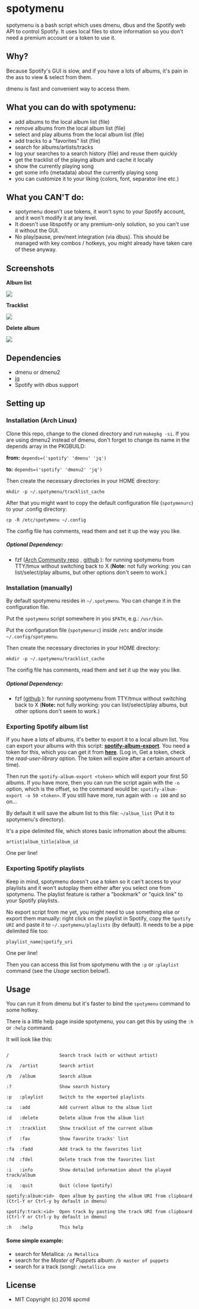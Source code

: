 # spotymenu

spotymenu is a bash script which uses dmenu, dbus and the Spotify web API to control Spotify. It uses local files to store information so you don't need a premium account or a token to use it.

## Why?
Because Spotify's GUI is slow, and if you have a lots of albums, it's pain in the ass to view & select from them.

dmenu is fast and convenient way to access them.

## What you can do with spotymenu:
* add albums to the local album list (file)
* remove albums from the local album list (file)
* select and play albums from the local album list (file)
* add tracks to a "favorites" list (file)
* search for albums/artists/tracks
* log your searches to a search history (file) and reuse them quickly
* get the tracklist of the playing album and cache it locally
* show the currently playing song
* get some info (metadata) about the currently playing song
* you can customize it to your liking (colors, font, separator line etc.)

## What you CAN'T do:

* spotymenu doesn't use tokens, it won't sync to your Spotify account, and it won't modify it at any level.
* It doesn't use libspotify or any premium-only solution, so you can't use it without the GUI.
* No play/pause, prev/next integration (via dbus). This should be managed with key combos / hotkeys, you might already have taken care of these anyway.

## Screenshots

**Album list**

![](https://raw.githubusercontent.com/spcmd/spcmd.github.io/master/img/spotymenu_album_list.png)

**Tracklist**

![](https://raw.githubusercontent.com/spcmd/spcmd.github.io/master/img/spotymenu_tracklist.png)

**Delete album**

![](https://raw.githubusercontent.com/spcmd/spcmd.github.io/master/img/spotymenu_delete_album.png)

## Dependencies

* dmenu or dmenu2
* [jq](https://stedolan.github.io/jq/)
* Spotify with dbus support

## Setting up

### Installation (Arch Linux)

Clone this repo, change to the cloned directory and run `makepkg -si`.
If you are using dmenu2 instead of dmenu, don't forget to change its name in the depends array in the PKGBUILD:

**from:**
`depends=('spotify' 'dmenu' 'jq')`

**to:**
`depends=('spotify' 'dmenu2' 'jq')`

Then create the necessary directories in your HOME directory:

`mkdir -p ~/.spotymenu/tracklist_cache`

After that you might want to copy the default configuration file (`spotymenurc`) to your .config directory:

`cp -R /etc/spotymenu ~/.config`

The config file has comments, read them and set it up the way you like.

##### Optional Dependency:
- fzf ([Arch Community repo](https://www.archlinux.org/packages/community/x86_64/fzf/) , [github](https://github.com/junegunn/fzf) ): for running spotymenu from TTY/tmux without switching back to X (**Note:** not fully working: you can list/select/play albums, but other options don't seem to work.)

### Installation (manually)

By default spotymenu resides in `~/.spotymenu`.
You can change it in the configuration file.

Put the `spotymenu` script somewhere in you `$PATH`, e.g.: `/usr/bin`.

Put the configuration file (`spotymenurc`) inside `/etc` and/or inside `~/.config/spotymenu`.

Then create the necessary directories in your HOME directory:

`mkdir -p ~/.spotymenu/tracklist_cache`

The config file has comments, read them and set it up the way you like.

##### Optional Dependency:
- fzf ([github](https://github.com/junegunn/fzf) ): for running spotymenu from TTY/tmux without switching back to X (**Note:** not fully working: you can list/select/play albums, but other options don't seem to work.)

### Exporting Spotify album list
If you have a lots of albums, it's better to export it to a local album list. You can export your albums with this script: **[spotify-album-export](https://github.com/spcmd/Scripts/blob/master/spotify-album-export)**. You need a token for this, which you can get it from **[here](https://developer.spotify.com/web-api/console/get-current-user-saved-albums/)**. (Log in, Get a token, check the *read-user-library* option. The token will expire after a certain amount of time).

Then run the `spotify-album-export <token>` which will export your first 50 albums. If you have more, then you can run the script again with the `-o` option, which is the offset, so the command would be: `spotify-album-export -o 50 <token>`. If you still have more, run again with `-o 100` and so on...

By default it will save the album list to this file: `~/album_list` (Put it to spotymenu's directory).

It's a pipe delimited file, which stores basic infromation about the albums:

`artist|album_title|album_id`

One per line!

### Exporting Spotify playlists

Keep in mind, spotymenu doesn't use a token so it can't access to your playlists and it won't autoplay them either after you select one from spotymenu. The playlist feature is rather a "bookmark" or "quick link" to your Spotify playlists.

No export script from me yet, you might need to use something else or export them manually: right click on the playlist in Spotify, copy the `Spotify URI` and paste it to `~/.spotymenu/playlists` (by default). It needs to be a pipe delimited file too:

`playlist_name|spotify_uri`

One per line!

Then you can access this list from spotymenu with the `:p` or `:playlist` command (see the *Usage* section below!).

## Usage

You can run it from dmenu but it's faster to bind the `spotymenu` command to some hotkey.

There is a little help page inside spotymenu, you can get this by using the `:h` or `:help` command.

It will look like this:

```

/                   Search track (with or without artist)

/a   /artist        Search artist

/b   /album         Search album

:?                  Show search history

:p   :playlist      Switch to the exported playlists

:a   :add           Add current album to the album list

:d   :delete        Delete album from the album list

:t   :tracklist     Show tracklist of the current album

:f   :fav           Show favorite tracks' list

:fa  :fadd          Add track to the favorites list

:fd  :fdel          Delete track from the favorites list

:i   :info          Show detailed information about the played track/album

:q   :quit          Quit (close Spotify)

spotify:album:<id>  Open album by pasting the album URI from clipboard (Ctrl-Y or Ctrl-y by default in dmenu)

spotify:track:<id>  Open track by pasting the track URI from clipboard (Ctrl-Y or Ctrl-y by default in dmenu)

:h   :help          This help

```

#### Some simple example:

* search for Metallica: `/a Metallica`
* search for the *Master of Puppets* album: `/b master of puppets`
* search for a track (song): `/metallica one`


## License

* MIT Copyright (c) 2016 spcmd
